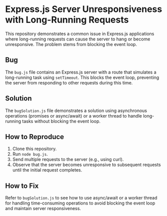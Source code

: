 # Express.js Server Unresponsiveness with Long-Running Requests

This repository demonstrates a common issue in Express.js applications where long-running requests can cause the server to hang or become unresponsive.  The problem stems from blocking the event loop.

## Bug
The `bug.js` file contains an Express.js server with a route that simulates a long-running task using `setTimeout`.  This blocks the event loop, preventing the server from responding to other requests during this time.

## Solution
The `bugSolution.js` file demonstrates a solution using asynchronous operations (promises or async/await) or a worker thread to handle long-running tasks without blocking the event loop.

## How to Reproduce
1. Clone this repository.
2. Run `node bug.js`.
3. Send multiple requests to the server (e.g., using curl).
4. Observe that the server becomes unresponsive to subsequent requests until the initial request completes.

## How to Fix
Refer to `bugSolution.js` to see how to use async/await or a worker thread for handling time-consuming operations to avoid blocking the event loop and maintain server responsiveness.
